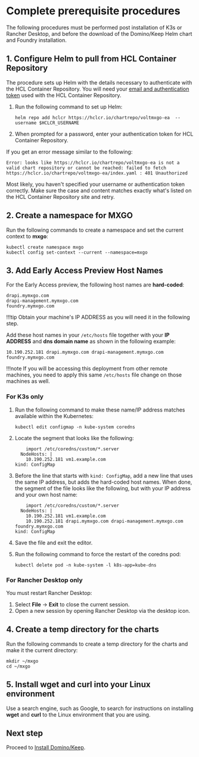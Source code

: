 # Complete prerequisite procedures

The following procedures must be performed post installation of K3s or Rancher Desktop, and before the download of the Domino/Keep Helm chart and Foundry installation. 

## 1. Configure Helm to pull from HCL Container Repository

The procedure sets up Helm with the details necessary to authenticate with the HCL Container Repository. You will need your [email and authentication token](k3sinstall.md#5-obtain-your-authentication-token-from-hcl-container-repository) used with the HCL Container Repository.

1. Run the following command to set up Helm:

    ```
    helm repo add hclcr https://hclcr.io/chartrepo/voltmxgo-ea  --username $HCLCR_USERNAME
    ```

2. When prompted for a password, enter your authentication token for HCL Container Repository.  

If you get an error message similar to the following:

``` { .yaml .no-copy }
Error: looks like https://hclcr.io/chartrepo/voltmxgo-ea is not a valid chart repository or cannot be reached: failed to fetch https://hclcr.io/chartrepo/voltmxgo-ea/index.yaml : 401 Unauthorized
```

Most likely, you haven't specified your username or authentication token correctly. Make sure the case and content matches exactly what's listed on the HCL Container Repository site and retry.

## 2. Create a namespace for MXGO

Run the following commands to create a namespace and set the current context to **mxgo**:

```
kubectl create namespace mxgo
kubectl config set-context --current --namespace=mxgo
```

## 3. Add Early Access Preview Host Names

For the Early Access preview, the following host names are **hard-coded**:

```
drapi.mymxgo.com
drapi-management.mymxgo.com
foundry.mymxgo.com
```

!!!tip
    Obtain your machine's IP ADDRESS as you will need it in the following step.

Add these host names in your `/etc/hosts` file together with your **IP ADDRESS** and **dns domain name** as shown in the following example:

```
10.190.252.181 drapi.mymxgo.com drapi-management.mymxgo.com foundry.mymxgo.com
```

!!!note
    If you will be accessing this deployment from other remote machines, you need to apply this same `/etc/hosts` file change on those machines as well.

### For K3s only

1. Run the following command to make these name/IP address matches available within the Kubernetes: 

    ```
    kubectl edit configmap -n kube-system coredns
    ```

2. Locate the segment that looks like the following:

    ``` { .yaml .no-copy }
        import /etc/coredns/custom/*.server
      NodeHosts: |
        10.190.252.181 vm1.example.com
    kind: ConfigMap
    ```

3. Before the line that starts with `kind: ConfigMap`, add a new line that uses the same IP address, but adds the hard-coded host names. When done, the segment of the file looks like the following, but with your IP address and your own host name:

    ```{ .yaml .no-copy }
        import /etc/coredns/custom/*.server
      NodeHosts: |
        10.190.252.181 vm1.example.com
        10.190.252.181 drapi.mymxgo.com drapi-management.mymxgo.com foundry.mymxgo.com
    kind: ConfigMap
    ```

4. Save the file and exit the editor.
5. Run the following command to force the restart of the coredns pod:

    ```
    kubectl delete pod -n kube-system -l k8s-app=kube-dns
    ```

### For Rancher Desktop only

You must restart Rancher Desktop:

1. Select **File** &rarr; **Exit** to close the current session.
2. Open a new session by opening Rancher Desktop via the desktop icon. 

## 4. Create a temp directory for the charts

Run the following commands to create a temp directory for the charts and make it the current directory:

```
mkdir ~/mxgo
cd ~/mxgo
```

## 5. Install wget and curl into your Linux environment

Use a search engine, such as Google, to search for instructions on installing **wget** and **curl** to the Linux environment that you are using.

## Next step

Proceed to [Install Domino/Keep](downloadhelmchart.md).